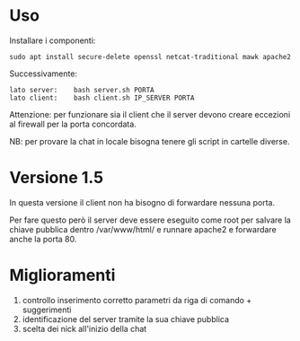 # Uso
Installare i componenti:

    sudo apt install secure-delete openssl netcat-traditional mawk apache2

Successivamente:

    lato server:    bash server.sh PORTA
    lato client:    bash client.sh IP_SERVER PORTA
    

Attenzione: per funzionare sia il client che il server devono creare eccezioni al firewall per la porta concordata.

NB: per provare la chat in locale bisogna tenere gli script in cartelle diverse.



# Versione 1.5

In questa versione il client non ha bisogno di forwardare nessuna porta.

Per fare questo però il server deve essere eseguito come root per salvare la chiave pubblica dentro /var/www/html/ e runnare apache2 e forwardare anche la porta 80.



# Miglioramenti
1) controllo inserimento corretto parametri da riga di comando + suggerimenti
2) identificazione del server tramite la sua chiave pubblica
3) scelta dei nick all'inizio della chat

